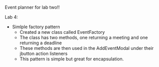 Event planner for lab two!!

Lab 4:
- Simlple factory pattern
  * Created a new class called EventFactory
  * The class has two methods, one returning a meeting and one returning a deadline
  * These methods are then used in the AddEventModal under their jbutton action listeners
  * This pattern is simple but great for encapsulation.
